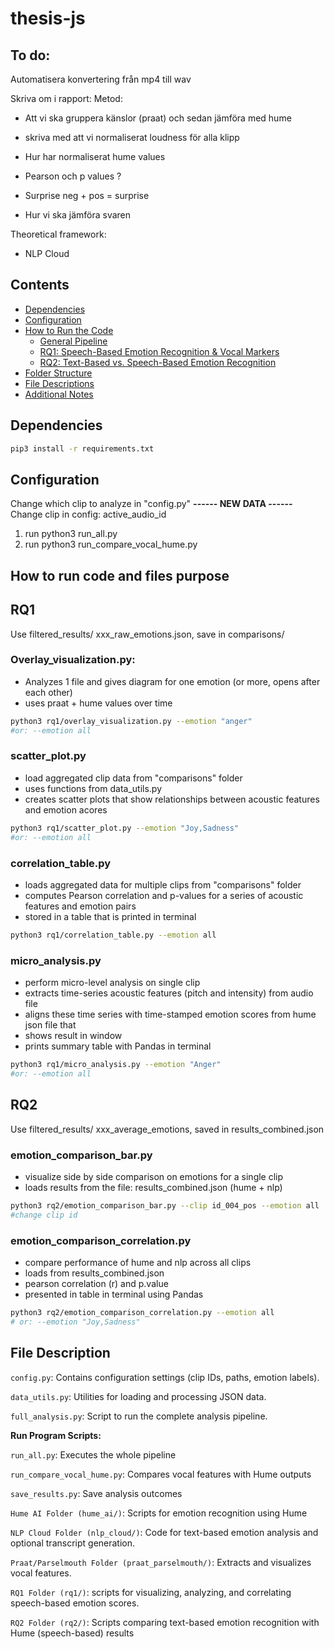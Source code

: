 # thesis-js

## To do: 

Automatisera konvertering från mp4 till wav 

Skriva om i rapport: 
Metod:
- Att vi ska gruppera känslor (praat) och sedan jämföra med hume 

- skriva med att vi normaliserat loudness för alla klipp

- Hur har normaliserat hume values 

- Pearson och p values ? 

- Surprise neg + pos = surprise 

- Hur vi ska jämföra svaren 

Theoretical framework: 
- NLP Cloud 

## Contents 
- [Dependencies](#dependencies)
- [Configuration](#configuration)
- [How to Run the Code](#how-to-run-the-code)
  - [General Pipeline](#general-pipeline)
  - [RQ1: Speech-Based Emotion Recognition & Vocal Markers](#rq1)
  - [RQ2: Text-Based vs. Speech-Based Emotion Recognition](#rq2)
- [Folder Structure](#folder-structure)
- [File Descriptions](#file-descriptions)
- [Additional Notes](#additional-notes)


## Dependencies 
```bash
pip3 install -r requirements.txt 
```

## Configuration 
Change which clip to analyze in "config.py" 
**------ NEW DATA ------**
Change clip in config: active_audio_id 
1. run python3 run_all.py
2. run python3 run_compare_vocal_hume.py 

## How to run code and files purpose 
## RQ1 
Use filtered_results/ xxx_raw_emotions.json, save in comparisons/
### Overlay_visualization.py: 
- Analyzes 1 file and gives diagram for one emotion (or more, opens after each other) 
- uses praat + hume values over time 

```bash 
python3 rq1/overlay_visualization.py --emotion "anger"
#or: --emotion all
```

### scatter_plot.py 
- load aggregated clip data from "comparisons" folder 
- uses functions from data_utils.py 
- creates scatter plots that show relationships between acoustic features and emotion acores 

```bash 
python3 rq1/scatter_plot.py --emotion "Joy,Sadness" 
#or: --emotion all
```

### correlation_table.py
- loads aggregated data for multiple clips from "comparisons" folder 
- computes Pearson correlation and p-values for a series of acoustic features and emotion pairs 
- stored in a table that is printed in terminal 

```bash 
python3 rq1/correlation_table.py --emotion all
```

### micro_analysis.py
- perform micro-level analysis on single clip 
- extracts time-series acoustic features (pitch and intensity) from audio file 
- aligns these time series with time-stamped emotion scores from hume json file that 
- shows result in window 
- prints summary table with Pandas in terminal 

```bash 
python3 rq1/micro_analysis.py --emotion "Anger"
#or: --emotion all
```

## RQ2
Use filtered_results/ xxx_average_emotions, saved in results_combined.json  
### emotion_comparison_bar.py 
- visualize side by side comparison on emotions for a single clip 
- loads results from the file: results_combined.json (hume + nlp)

```bash
python3 rq2/emotion_comparison_bar.py --clip id_004_pos --emotion all
#change clip id
```
### emotion_comparison_correlation.py 
- compare performance of hume and nlp across all clips 
- loads from results_combined.json 
- pearson correlation (r) and p.value 
- presented in table in terminal using Pandas 

```bash
python3 rq2/emotion_comparison_correlation.py --emotion all
# or: --emotion "Joy,Sadness" 
```

## File Description 
```config.py```: Contains configuration settings (clip IDs, paths, emotion labels).

```data_utils.py```: Utilities for loading and processing JSON data.

```full_analysis.py```: Script to run the complete analysis pipeline.

**Run Program Scripts:**

```run_all.py```: Executes the whole pipeline

```run_compare_vocal_hume.py```: Compares vocal features with Hume outputs

```save_results.py```: Save analysis outcomes


```Hume AI Folder (hume_ai/)```: Scripts for emotion recognition using Hume

```NLP Cloud Folder (nlp_cloud/)```: Code for text-based emotion analysis and optional transcript generation.

```Praat/Parselmouth Folder (praat_parselmouth/)```: Extracts and visualizes vocal features.

```RQ1 Folder (rq1/)```: scripts for visualizing, analyzing, and correlating speech-based emotion scores.

```RQ2 Folder (rq2/)```: Scripts comparing text-based emotion recognition with Hume (speech-based) results


